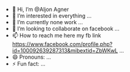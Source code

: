 - 👋 Hi, I’m @Aljon Agner
- 👀 I’m interested in everything ...
- 🌱 I’m currently none work ...
- 💞️ I’m looking to collaborate on facebook ...
- 📫 How to reach me here my fb link https://www.facebook.com/profile.php?id=100092639287313&mibextid=ZbWKwL ...
- 😄 Pronouns: ...
- ⚡ Fun fact: ...

<!---
cashout100k/cashout100k is a ✨ special ✨ repository because its `README.md` (this file) appears on your GitHub profile.
You can click the Preview link to take a look at your changes.
--->
